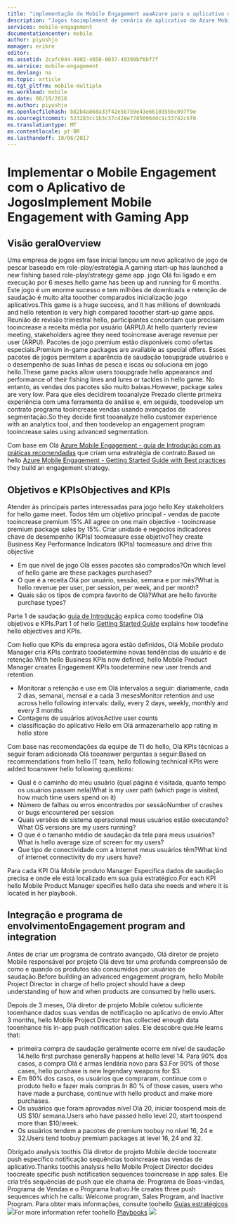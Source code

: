 ```yaml
---
title: "implementação do Mobile Engagement aaaAzure para o aplicativo de jogos"
description: "Jogos tooimplement de cenário de aplicativo do Azure Mobile Engagement"
services: mobile-engagement
documentationcenter: mobile
author: piyushjo
manager: erikre
editor: 
ms.assetid: 2cafc044-4902-4058-8037-49399bf6bf7f
ms.service: mobile-engagement
ms.devlang: na
ms.topic: article
ms.tgt_pltfrm: mobile-multiple
ms.workload: mobile
ms.date: 08/19/2016
ms.author: piyushjo
ms.openlocfilehash: b82b4a868a33f42e5b759e43e66103556c097f9e
ms.sourcegitcommit: 523283cc1b3c37c428e77850964dc1c33742c5f0
ms.translationtype: MT
ms.contentlocale: pt-BR
ms.lasthandoff: 10/06/2017
---
```

# <a name="implement-mobile-engagement-with-gaming-app"></a><span data-ttu-id="108fc-103">Implementar o Mobile Engagement com o Aplicativo de Jogos</span><span class="sxs-lookup"><span data-stu-id="108fc-103">Implement Mobile Engagement with Gaming App</span></span>
## <a name="overview"></a><span data-ttu-id="108fc-104">Visão geral</span><span class="sxs-lookup"><span data-stu-id="108fc-104">Overview</span></span>
<span data-ttu-id="108fc-105">Uma empresa de jogos em fase inicial lançou um novo aplicativo de jogo de pescar baseado em role-play/estratégia.</span><span class="sxs-lookup"><span data-stu-id="108fc-105">A gaming start-up has launched a new fishing based role-play/strategy game app.</span></span> <span data-ttu-id="108fc-106">jogo Olá foi ligado e em execução por 6 meses.</span><span class="sxs-lookup"><span data-stu-id="108fc-106">hello game has been up and running for 6 months.</span></span> <span data-ttu-id="108fc-107">Este jogo é um enorme sucesso e tem milhões de downloads e retenção de saudação é muito alta tooother comparados inicialização jogo aplicativos.</span><span class="sxs-lookup"><span data-stu-id="108fc-107">This game is a huge success, and it has millions of downloads and hello retention is very high compared tooother start-up game apps.</span></span> <span data-ttu-id="108fc-108">Reunião de revisão trimestral hello, participantes concordam que precisam tooincrease a receita média por usuário (ARPU).</span><span class="sxs-lookup"><span data-stu-id="108fc-108">At hello quarterly review meeting, stakeholders agree they need tooincrease average revenue per user (ARPU).</span></span> <span data-ttu-id="108fc-109">Pacotes de jogo premium estão disponíveis como ofertas especiais.</span><span class="sxs-lookup"><span data-stu-id="108fc-109">Premium in-game packages are available as special offers.</span></span> <span data-ttu-id="108fc-110">Esses pacotes de jogos permitem a aparência de saudação tooupgrade usuários e o desempenho de suas linhas de pesca e iscas ou soluciona em jogo hello.</span><span class="sxs-lookup"><span data-stu-id="108fc-110">These game packs allow users tooupgrade hello appearance and performance of their fishing lines and lures or tackles in hello game.</span></span> <span data-ttu-id="108fc-111">No entanto, as vendas dos pacotes são muito baixas.</span><span class="sxs-lookup"><span data-stu-id="108fc-111">However, package sales are very low.</span></span> <span data-ttu-id="108fc-112">Para que eles decidirem tooanalyze Prezado cliente primeira experiência com uma ferramenta de análise e, em seguida, toodevelop um contrato programa tooincrease vendas usando avançados de segmentação.</span><span class="sxs-lookup"><span data-stu-id="108fc-112">So they decide first tooanalyze hello customer experience with an analytics tool, and then toodevelop an engagement program tooincrease sales using advanced segmentation.</span></span>

<span data-ttu-id="108fc-113">Com base em Olá [Azure Mobile Engagement - guia de Introdução com as práticas recomendadas](mobile-engagement-getting-started-best-practices.md) que criam uma estratégia de contrato.</span><span class="sxs-lookup"><span data-stu-id="108fc-113">Based on hello [Azure Mobile Engagement - Getting Started Guide with Best practices](mobile-engagement-getting-started-best-practices.md) they build an engagement strategy.</span></span>

## <a name="objectives-and-kpis"></a><span data-ttu-id="108fc-114">Objetivos e KPIs</span><span class="sxs-lookup"><span data-stu-id="108fc-114">Objectives and KPIs</span></span>
<span data-ttu-id="108fc-115">Atender às principais partes interessadas para jogo hello.</span><span class="sxs-lookup"><span data-stu-id="108fc-115">Key stakeholders for hello game meet.</span></span> <span data-ttu-id="108fc-116">Todos têm um objetivo principal - vendas de pacote tooincrease premium 15%.</span><span class="sxs-lookup"><span data-stu-id="108fc-116">All agree on one main objective - tooincrease premium package sales by 15%.</span></span> <span data-ttu-id="108fc-117">Criar unidade e negócios indicadores chave de desempenho (KPIs) toomeasure esse objetivo</span><span class="sxs-lookup"><span data-stu-id="108fc-117">They create Business Key Performance Indicators (KPIs) toomeasure and drive this objective</span></span>

* <span data-ttu-id="108fc-118">Em que nível de jogo Olá esses pacotes são comprados?</span><span class="sxs-lookup"><span data-stu-id="108fc-118">On which level of hello game are these packages purchased?</span></span>
* <span data-ttu-id="108fc-119">O que é a receita Olá por usuário, sessão, semana e por mês?</span><span class="sxs-lookup"><span data-stu-id="108fc-119">What is hello revenue per user, per session, per week, and per month?</span></span>
* <span data-ttu-id="108fc-120">Quais são os tipos de compra favorito de Olá?</span><span class="sxs-lookup"><span data-stu-id="108fc-120">What are hello favorite purchase types?</span></span>

<span data-ttu-id="108fc-121">Parte 1 de saudação [guia de Introdução](mobile-engagement-getting-started-best-practices.md) explica como toodefine Olá objetivos e KPIs.</span><span class="sxs-lookup"><span data-stu-id="108fc-121">Part 1 of hello [Getting Started Guide](mobile-engagement-getting-started-best-practices.md) explains how toodefine hello objectives and KPIs.</span></span> 

<span data-ttu-id="108fc-122">Com hello que KPIs da empresa agora estão definidos, Olá Mobile produto Manager cria KPIs contrato toodetermine novas tendências de usuário e de retenção.</span><span class="sxs-lookup"><span data-stu-id="108fc-122">With hello Business KPIs now defined, hello Mobile Product Manager creates Engagement KPIs toodetermine new user trends and retention.</span></span>

* <span data-ttu-id="108fc-123">Monitorar a retenção e use em Olá intervalos a seguir: diariamente, cada 2 dias, semanal, mensal e a cada 3 meses</span><span class="sxs-lookup"><span data-stu-id="108fc-123">Monitor retention and use across hello following intervals: daily, every 2 days, weekly, monthly and every 3 months</span></span>
* <span data-ttu-id="108fc-124">Contagens de usuários ativos</span><span class="sxs-lookup"><span data-stu-id="108fc-124">Active user counts</span></span>
* <span data-ttu-id="108fc-125">classificação do aplicativo Hello em Olá armazenar</span><span class="sxs-lookup"><span data-stu-id="108fc-125">hello app rating in hello store</span></span>

<span data-ttu-id="108fc-126">Com base nas recomendações da equipe de TI do hello, Olá KPIs técnicas a seguir foram adicionada Olá tooanswer perguntas a seguir:</span><span class="sxs-lookup"><span data-stu-id="108fc-126">Based on recommendations from hello IT team, hello following technical KPIs were added tooanswer hello following questions:</span></span>

* <span data-ttu-id="108fc-127">Qual é o caminho do meu usuário (qual página é visitada, quanto tempo os usuários passam nela)</span><span class="sxs-lookup"><span data-stu-id="108fc-127">What is my user path (which page is visited, how much time users spend on it)</span></span>
* <span data-ttu-id="108fc-128">Número de falhas ou erros encontrados por sessão</span><span class="sxs-lookup"><span data-stu-id="108fc-128">Number of crashes or bugs encountered per session</span></span>
* <span data-ttu-id="108fc-129">Quais versões de sistema operacional meus usuários estão executando?</span><span class="sxs-lookup"><span data-stu-id="108fc-129">What OS versions are my users running?</span></span>
* <span data-ttu-id="108fc-130">O que é o tamanho médio de saudação da tela para meus usuários?</span><span class="sxs-lookup"><span data-stu-id="108fc-130">What is hello average size of screen for my users?</span></span>
* <span data-ttu-id="108fc-131">Que tipo de conectividade com a Internet meus usuários têm?</span><span class="sxs-lookup"><span data-stu-id="108fc-131">What kind of internet connectivity do my users have?</span></span>

<span data-ttu-id="108fc-132">Para cada KPI Olá Mobile produto Manager Especifica dados de saudação precisa e onde ele está localizado em sua guia estratégico.</span><span class="sxs-lookup"><span data-stu-id="108fc-132">For each KPI hello Mobile Product Manager specifies hello data she needs and where it is located in her playbook.</span></span>

## <a name="engagement-program-and-integration"></a><span data-ttu-id="108fc-133">Integração e programa de envolvimento</span><span class="sxs-lookup"><span data-stu-id="108fc-133">Engagement program and integration</span></span>
<span data-ttu-id="108fc-134">Antes de criar um programa de contrato avançado, Olá diretor de projeto Mobile responsável por projeto Olá deve ter uma profunda compreensão de como e quando os produtos são consumidos por usuários de saudação.</span><span class="sxs-lookup"><span data-stu-id="108fc-134">Before building an advanced engagement program, hello Mobile Project Director in charge of hello project should have a deep understanding of how and when products are consumed by hello users.</span></span>

<span data-ttu-id="108fc-135">Depois de 3 meses, Olá diretor de projeto Mobile coletou suficiente tooenhance dados suas vendas de notificação no aplicativo de envio.</span><span class="sxs-lookup"><span data-stu-id="108fc-135">After 3 months, hello Mobile Project Director has collected enough data tooenhance his in-app push notification sales.</span></span> <span data-ttu-id="108fc-136">Ele descobre que:</span><span class="sxs-lookup"><span data-stu-id="108fc-136">He learns that:</span></span>

* <span data-ttu-id="108fc-137">primeira compra de saudação geralmente ocorre em nível de saudação 14.</span><span class="sxs-lookup"><span data-stu-id="108fc-137">hello first purchase generally happens at hello level 14.</span></span> <span data-ttu-id="108fc-138">Para 90% dos casos, a compra Olá é armas lendária novo para $3.</span><span class="sxs-lookup"><span data-stu-id="108fc-138">For 90% of those cases, hello purchase is new legendary weapons for $3.</span></span>
* <span data-ttu-id="108fc-139">Em 80% dos casos, os usuários que compraram, continue com o produto hello e fazer mais compras.</span><span class="sxs-lookup"><span data-stu-id="108fc-139">In 80 % of those cases, users who have made a purchase, continue with hello product and make more purchases.</span></span>
* <span data-ttu-id="108fc-140">Os usuários que foram aprovadas nível Olá 20, iniciar toospend mais de US $10/ semana.</span><span class="sxs-lookup"><span data-stu-id="108fc-140">Users who have passed hello level 20, start toospend more than $10/week.</span></span>
* <span data-ttu-id="108fc-141">Os usuários tendem a pacotes de premium toobuy no nível 16, 24 e 32.</span><span class="sxs-lookup"><span data-stu-id="108fc-141">Users tend toobuy premium packages at level 16, 24 and 32.</span></span>

<span data-ttu-id="108fc-142">Obrigado analysis toothis Olá diretor de projeto Mobile decide toocreate push específico notificação sequências tooincrease nas vendas de aplicativo.</span><span class="sxs-lookup"><span data-stu-id="108fc-142">Thanks toothis analysis hello Mobile Project Director decides toocreate specific push notification sequences tooincrease in app sales.</span></span> <span data-ttu-id="108fc-143">Ele cria três sequências de push que ele chama de: Programa de Boas-vindas, Programa de Vendas e o Programa Inativo.</span><span class="sxs-lookup"><span data-stu-id="108fc-143">He creates three push sequences which he calls: Welcome program, Sales Program, and Inactive Program.</span></span> <span data-ttu-id="108fc-144">Para obter mais informações, consulte toohello [Guias estratégicos](https://github.com/Azure/azure-mobile-engagement-samples/tree/master/Playbooks)![][1]</span><span class="sxs-lookup"><span data-stu-id="108fc-144">For more information refer toohello [Playbooks](https://github.com/Azure/azure-mobile-engagement-samples/tree/master/Playbooks) ![][1]</span></span>

<!--Image references-->

[1]: ./media/mobile-engagement-game-scenario/notification-scenario.png

<!--Link references-->
